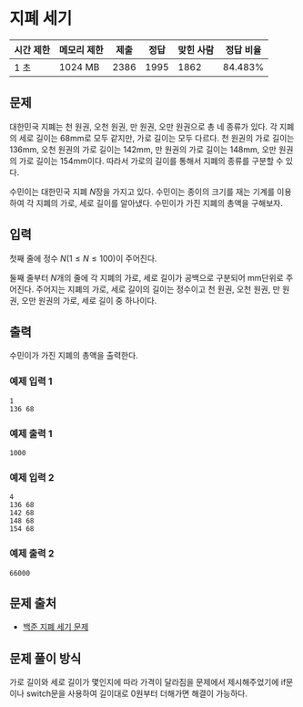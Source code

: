 # 지폐 세기
 
|시간 제한|	메모리 제한|	제출|	정답|	맞힌 사람|	정답 비율|
|-|-|-|-|-|-|
|1 초|	1024 MB|	2386|	1995|	1862|	84.483%|

## 문제

대한민국 지폐는 천 원권, 오천 원권, 만 원권, 오만 원권으로 총 네 종류가 있다. 각 지폐의 세로 길이는 $68\text{mm}$로 모두 같지만, 가로 길이는 모두 다르다. 천 원권의 가로 길이는 $136\text{mm}$, 오천 원권의 가로 길이는 $142\text{mm}$, 만 원권의 가로 길이는 $148\text{mm}$, 오만 원권의 가로 길이는 $154\text{mm}$이다. 따라서 가로의 길이를 통해서 지폐의 종류를 구분할 수 있다.

수민이는 대한민국 지폐 $N$장을 가지고 있다. 수민이는 종이의 크기를 재는 기계를 이용하여 각 지폐의 가로, 세로 길이를 알아냈다. 수민이가 가진 지폐의 총액을 구해보자.

## 입력

첫째 줄에 정수 $N(1\leq N\leq 100)$이 주어진다.

둘째 줄부터 $N$개의 줄에 각 지폐의 가로, 세로 길이가 공백으로 구분되어 $\text{mm}$단위로 주어진다. 주어지는 지폐의 가로, 세로 길이의 길이는 정수이고 천 원권, 오천 원권, 만 원권, 오만 원권의 가로, 세로 길이 중 하나이다.

## 출력

수민이가 가진 지폐의 총액을 출력한다.

### 예제 입력 1 

```
1
136 68
```

### 예제 출력 1 

```
1000
```

### 예제 입력 2 

```
4
136 68
142 68
148 68
154 68
```

### 예제 출력 2

```
66000
```

## 문제 출처

- [백준 지폐 세기 문제](https://www.acmicpc.net/problem/30031)

## 문제 풀이 방식

가로 길이와 세로 길이가 몇인지에 따라 가격이 달라짐을 문제에서 제시해주었기에 if문이나 switch문을 사용하여 길이대로 0원부터 더해가면 해결이 가능하다.
 